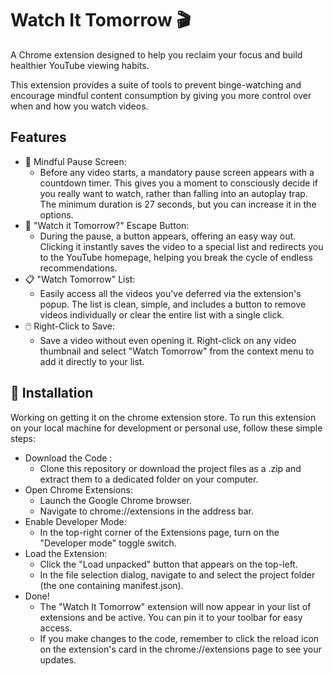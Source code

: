 
# Watch It Tomorrow 🎬

A Chrome extension designed to help you reclaim your focus and build healthier YouTube viewing habits.

This extension provides a suite of tools to prevent binge-watching and encourage mindful content consumption by giving you more control over when and how you watch videos.



## Features

- 🧠 Mindful Pause Screen:  
  - Before any video starts, a mandatory pause screen appears with a countdown timer. This gives you a moment to consciously decide if you really want to watch, rather than falling into an autoplay trap. The minimum duration is 27 seconds, but you can increase it in the options.
- 🚀 "Watch it Tomorrow?" Escape Button:  
  - During the pause, a button appears, offering an easy way out. Clicking it instantly saves the video to a special list and redirects you to the YouTube homepage, helping you break the cycle of endless recommendations.
- 📋 "Watch Tomorrow" List:  
  - Easily access all the videos you've deferred via the extension's popup. The list is clean, simple, and includes a button to remove videos individually or clear the entire list with a single click.
- 🖱️ Right-Click to Save:  
  - Save a video without even opening it. Right-click on any video thumbnail and select "Watch Tomorrow" from the context menu to add it directly to your list.



## 🚀 Installation

Working on getting it on the chrome extension store.
To run this extension on your local machine for development or personal use, follow these simple steps:

- Download the Code :  
  - Clone this repository or download the project files as a .zip and extract them to a dedicated folder on your computer.
- Open Chrome Extensions:
  - Launch the Google Chrome browser.
  - Navigate to chrome://extensions in the address bar.
- Enable Developer Mode:
  - In the top-right corner of the Extensions page, turn on the "Developer mode" toggle switch.
- Load the Extension:
  - Click the "Load unpacked" button that appears on the top-left.
  - In the file selection dialog, navigate to and select the project folder (the one containing manifest.json).
- Done!
  - The "Watch It Tomorrow" extension will now appear in your list of extensions and be active. You can pin it to your toolbar for easy access.
  -  If you make changes to the code, remember to click the reload icon on the extension's card in the chrome://extensions page to see your updates.
  
